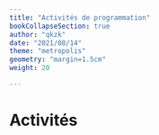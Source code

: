 ```yaml
---
title: "Activités de programmation"
bookCollapseSection: true
author: "qkzk"
date: "2021/08/14"
theme: "metropolis"
geometry: "margin=1.5cm"
weight: 20

---
```


# Activités
